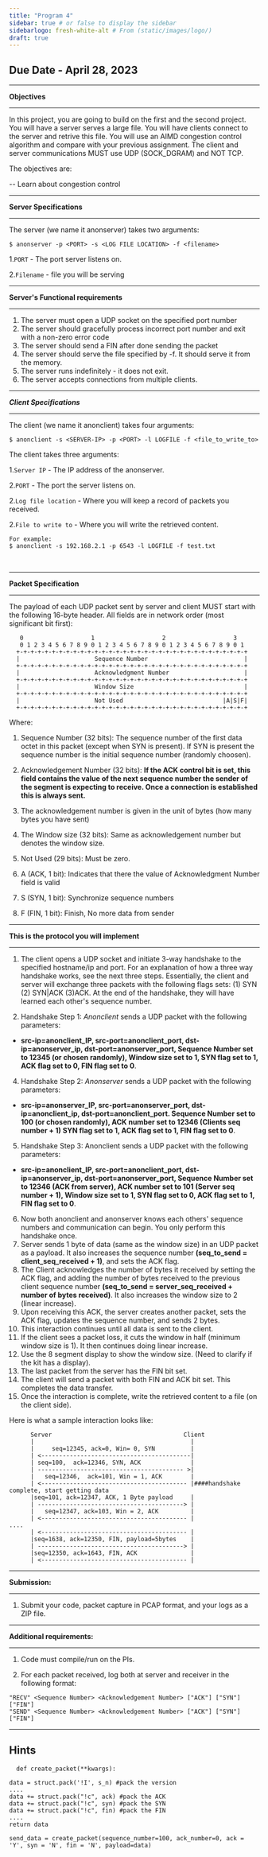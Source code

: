 ```yaml
---
title: "Program 4"
sidebar: true # or false to display the sidebar
sidebarlogo: fresh-white-alt # From (static/images/logo/)
draft: true
---
```

## Due Date - April 28, 2023
___
**Objectives**
___

In this project, you are going to build on the first and the second project. You will have a server serves a large file. You will have clients connect to the server and retrive this file. You will use an AIMD congestion control algorithm and compare with your previous assignment. The client and server communications MUST use UDP (SOCK_DGRAM) and NOT TCP.

The objectives are:

-- Learn about congestion control

___
**Server Specifications**
___
The server (we name it anonserver) takes two arguments:

```
$ anonserver -p <PORT> -s <LOG FILE LOCATION> -f <filename>
```

1.```PORT``` - The port server listens on.

2.```Filename``` - file you will be serving

___
**Server's Functional requirements**
___
   1. The server must open a UDP socket on the specified port number
   2. The server should gracefully process incorrect port number and exit with a non-zero error code
   3. The server should send a FIN after done sending the packet
   4. The server should serve the file specified by -f. It should serve it from the memory.
   5. The server runs indefinitely - it does not exit.
   6. The server accepts connections from multiple clients.

___
***Client Specifications***
___

The client (we name it anonclient) takes four arguments:
<br>

```
$ anonclient -s <SERVER-IP> -p <PORT> -l LOGFILE -f <file_to_write_to>
```

The client takes three arguments:

1.```Server IP``` - The IP address of the anonserver.

2.```PORT``` - The port the server listens on.

2.```Log file location``` - Where you will keep a record of packets you received.

2.```File to write to``` - Where you will write the retrieved content.


```
For example:
$ anonclient -s 192.168.2.1 -p 6543 -l LOGFILE -f test.txt
```
<br>

___
**Packet Specification**
___
The payload of each UDP packet sent by server and client MUST start with the following 16-byte header. All fields are in network order (most significant bit first):

```
   0                   1                   2                   3
   0 1 2 3 4 5 6 7 8 9 0 1 2 3 4 5 6 7 8 9 0 1 2 3 4 5 6 7 8 9 0 1
  +-+-+-+-+-+-+-+-+-+-+-+-+-+-+-+-+-+-+-+-+-+-+-+-+-+-+-+-+-+-+-+-+
  |                     Sequence Number                           |
  +-+-+-+-+-+-+-+-+-+-+-+-+-+-+-+-+-+-+-+-+-+-+-+-+-+-+-+-+-+-+-+-+
  |                     Acknowledgment Number                     |
  +-+-+-+-+-+-+-+-+-+-+-+-+-+-+-+-+-+-+-+-+-+-+-+-+-+-+-+-+-+-+-+-+
  |                     Window Size                               |
  +-+-+-+-+-+-+-+-+-+-+-+-+-+-+-+-+-+-+-+-+-+-+-+-+-+-+-+-+-+-+-+-+
  |                     Not Used                            |A|S|F|
  +-+-+-+-+-+-+-+-+-+-+-+-+-+-+-+-+-+-+-+-+-+-+-+-+-+-+-+-+-+-+-+-+
```
Where:

1. Sequence Number (32 bits): The sequence number of the first data octet in this packet (except when SYN is present). If SYN is present the sequence number is the initial sequence number (randomly choosen).

3. Acknowledgement Number (32 bits): **If the ACK control bit is set, this field contains the value of the next sequence number the sender of the segment is expecting to receive. Once a connection is established this is always sent.**

4. The acknowledgement number is given in the unit of bytes (how many bytes you have sent)

5. The Window size (32 bits): Same as acknowledgement number but denotes the window size.

6. Not Used (29 bits): Must be zero.

7. A (ACK, 1 bit): Indicates that there the value of Acknowledgment Number field is valid

8. S (SYN, 1 bit): Synchronize sequence numbers

9. F (FIN, 1 bit): Finish, No more data from sender


___
**This is the protocol you will implement**
___

1. The client opens a UDP socket and initiate 3-way handshake to the specified hostname/ip and port. For an explanation of how a three way handshake works, see the next three steps. Essentially, the client and server will exchange three packets with the following flags sets: (1) SYN (2) SYN|ACK (3)ACK. At the end of the handshake, they will have learned each other's sequence number.

3. Handshake Step 1: *Anonclient* sends a UDP packet with the following parameters: 
  - **src-ip=anonclient_IP, src-port=anonclient_port, dst-ip=anonserver_ip, dst-port=anonserver_port, Sequence Number set to 12345 (or chosen randomly), Window size set to 1, SYN flag set to 1, ACK flag set to 0, FIN flag set to 0**.
 
4. Handshake Step 2:  *Anonserver* sends a UDP packet with the following parameters: 
  - **src-ip=anonserver_IP, src-port=anonserver_port, dst-ip=anonclient_ip, dst-port=anonclient_port. Sequence Number set to 100 (or chosen randomly), ACK number set to 12346 (Clients seq number + 1) SYN flag set to 1, ACK flag set to 1, FIN flag set to 0**.

5. Handshake Step 3:  Anonclient sends a UDP packet with the following parameters: 
  - **src-ip=anonclient_IP, src-port=anonclient_port, dst-ip=anonserver_ip, dst-port=anonserver_port, Sequence Number set to 12346 (ACK from server), ACK number set to 101 (Server seq number + 1), Window size set to 1, SYN flag set to 0, ACK flag set to 1, FIN flag set to 0**.

6. Now both anonclient and anonserver knows each others' sequence numbers and communication can begin. You only perform this handshake once.
3. Server sends 1 byte of data (same as the window size) in an UDP packet as a payload. It also increases the sequence number  **(seq_to_send = client_seq_received + 1)**, and sets the ACK flag.
4. The Client acknowledges the number of bytes it received by setting the ACK flag, and adding the number of bytes received to the previous client sequence number **(seq_to_send = server_seq_received + number of bytes received)**. It also increases the window size to 2 (linear increase).
4. Upon receiving this ACK, the server creates another packet, sets the ACK flag, updates the sequence number, and sends 2 bytes.
5. This interaction continues until all data is sent to the client.
6. If the client sees a packet loss, it cuts the window in half (minimum window size is 1). It then continues doing linear increase.
7. Use the 8 segment display to show the window size. (Need to clarify if the kit has a display).
6. The last packet from the server has the FIN bit set.
7. The client will send a packet with both FIN and ACK bit set. This completes the data transfer.
7. Once the interaction is complete, write the retrieved content to a file (on the client side).

Here is what a sample interaction looks like:

```
      Server                                     Client
      |                                            |
      |     seq=12345, ack=0, Win= 0, SYN          |
      | <------------------------------------------|
      | seq=100,  ack=12346, SYN, ACK              |
      | ----------------------------------------- >|
      |   seq=12346,  ack=101, Win = 1, ACK  	   |
      | <----------------------------------------- |####handshake complete, start getting data
      |seq=101, ack=12347, ACK, 1 Byte payload 	   |	
      | -----------------------------------------> |
      |   seq=12347, ack=103, Win = 2, ACK     	   |
      | <----------------------------------------- |
....
      | <----------------------------------------- |
      |seq=1638, ack=12350, FIN, payload=5bytes    |
      | -----------------------------------------> |
      |seq=12350, ack=1643, FIN, ACK               |
      | <----------------------------------------- |
```

___
**Submission:**
___
1. Submit your code, packet capture in PCAP format, and your logs as a ZIP file.

___
**Additional requirements:**
___
1. Code must compile/run on the PIs.

2. For each packet received, log both at server and receiver in the following format:
```
"RECV" <Sequence Number> <Acknowledgement Number> ["ACK"] ["SYN"] ["FIN"]
"SEND" <Sequence Number> <Acknowledgement Number> ["ACK"] ["SYN"] ["FIN"]
```
---
**Hints**
---

`  def create_packet(**kwargs):`

    data = struct.pack('!I', s_n) #pack the version
    ....
    data += struct.pack("!c", ack) #pack the ACK
    data += struct.pack("!c", syn) #pack the SYN
    data += struct.pack("!c", fin) #pack the FIN
    ....
    return data    
    
`send_data = create_packet(sequence_number=100, ack_number=0, ack = 'Y', syn = 'N', fin = 'N', payload=data)    `

	
